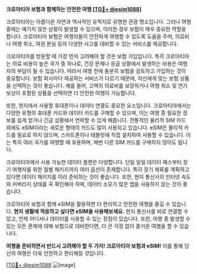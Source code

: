 **크로아티아 보험과 함께하는 안전한 여행 [[TG💪+ @esim1088](https://t.me/s/esim1088)]**

크로아티아는 아름다운 자연과 역사적인 유적지로 유명한 관광 명소입니다. 그러나 여행 중에는 예기치 않은 상황이 발생할 수 있으며, 이러한 경우 보험이 매우 중요한 역할을 합니다. 크로아티아 보험은 여행자들이 안전하게 여행할 수 있도록 도움을 주며, 의료비나 여행 취소, 여권 분실 등의 다양한 사고를 대비할 수 있는 서비스를 제공합니다.

크로아티아를 방문할 때 가장 먼저 고려해야 할 것은 보험 가입입니다. 특히 크로아티아는 의료 비용이 높은 국가 중 하나로, 건강 문제나 응급 상황에서 발생하는 비용은 여행자의 부담이 될 수 있습니다. 따라서 여행 전에 충분히 보험을 검토하고 가입하는 것이 중요합니다. 보험 회사마다 제공하는 서비스가 다르기 때문에, 자신에게 맞는 보험 상품을 선택하는 것이 좋습니다. 예를 들어, 고액의 의료비를 보장하거나 여행 취소 및 연기 보상이 포함된 상품을 선택하면 더 안전한 여행이 가능합니다.

또한, 현지에서 사용할 휴대폰이나 데이터 연결도 중요한 요소입니다. 크로아티아에서는 다양한 유형의 휴대폰 카드와 데이터 카드를 구매할 수 있으며, 이는 여행 중 필요한 정보를 쉽게 얻거나 긴급 상황에서 연락할 수 있게 해줍니다. 전통적인 물리적 SIM 카드 외에도 eSIM이라는 새로운 형태의 카드도 많이 사용되고 있습니다. eSIM은 물리적 카드를 필요로 하지 않으며, 스마트폰이나 태블릿에 직접 설치하여 사용할 수 있습니다. 이는 특히 여러 국가를 여행할 때 유용하며, 매번 다른 SIM 카드를 구매하지 않아도 됩니다.

크로아티아에서 사용 가능한 데이터 플랜은 다양합니다. 단일 일일 데이터 패스부터 장기 여행자를 위한 월별 패키지까지 여러 옵션이 존재합니다. 특히 장기 체류를 계획하고 있다면 데이터 패키지를 미리 준비하는 것이 좋습니다. 또한, 현지 통신사의 인터넷 속도와 커버리지 상태를 꼭 확인해야 하며, 데이터 소모가 많은 앱을 사용하지 않는 것이 좋습니다.

크로아티아 보험과 함께 eSIM을 활용하면 더 편리하고 안전한 여행을 즐길 수 있습니다. **현지 생활에 적응하고 싶다면 eSIM을 사용해보세요.** 현지 통신사를 바로 연결할 수 있고, 언제 어디서나 데이터를 사용할 수 있는 장점이 있습니다. 또한, 여행 중 발생할 수 있는 모든 문제에 대해 보험으로 대비한다면, 더 큰 걱정 없이 즐거운 여행을 할 수 있습니다.

**여행을 준비하면서 반드시 고려해야 할 두 가지! 크로아티아 보험과 eSIM!** 이를 통해 당신의 여행은 더욱 안전하고 편리해질 것입니다.

[[TG💪+ @esim1088](https://t.me/s/esim1088) ![Image](https://i.postimg.cc/Y0z9fWf4/image.png)]